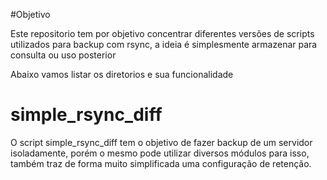 #Objetivo

Este repositorio tem por objetivo concentrar diferentes versões de scripts utilizados para backup 
com rsync, a ideia é simplesmente armazenar para consulta ou uso posterior


Abaixo vamos listar os diretorios e sua funcionalidade

# simple_rsync_diff

O script simple_rsync_diff tem o objetivo de fazer backup de um servidor isoladamente, porém o mesmo pode utilizar diversos módulos para isso, também traz de forma muito simplificada uma configuração de retenção.
